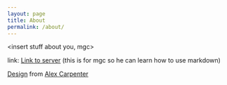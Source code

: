```yaml
---
layout: page
title: About 
permalink: /about/
---
```

<insert stuff about you, mgc>



<!--- hey so mgc whenever you want to add a link, either do the <a> tag, or do this cool thing where you put links at the bottom formatted like [hiddentag]: <link> and in the body you put [Display name][hiddentag] here's an example: -->

link: [Link to server][examplehiddentag] (this is for mgc so he can learn how to use markdown)


[Design][mjt] from [Alex Carpenter][ac]

[ac]: https://github.com/alexcarpenter
[mjt]: https://github.com/alexcarpenter/material-jekyll-theme
[examplehiddentag]: https://discord.gg/yK3tXpR
<!-- you can keep the hiddentags and links at the bottom so they don't clutter -->

